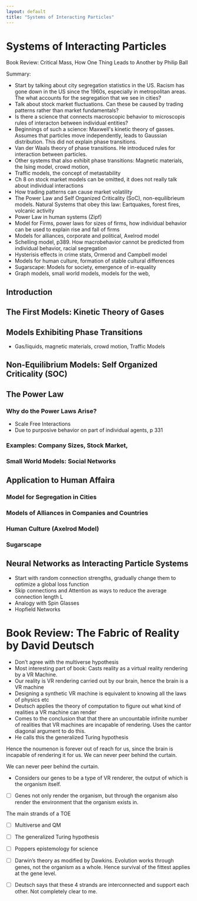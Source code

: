 ```yaml
---
layout: default
title: "Systems of Interacting Particles"
---
```


# Systems of Interacting Particles

Book Review: Critical Mass, How One Thing Leads to Another by Philip Ball

Summary:
- Start by talking about city segregation statistics in the US. Racism has gone down in the US since the 1960s, especially in metropolitan areas. The what accounts for the segregation that we see in cities?
- Talk about stock market fluctuations. Can these be caused by trading patterns rather than market fundamentals?
- Is there a science that connects macroscopic behavior to microscopis rules of interacton between individual entities?
- Beginnings of such a science: Maxwell's kinetic theory of gasses. Assumes that particles move independently, leads to Gaussian distribution. This did not explain phase transitions.
- Van der Waals theory of phase transitions. He introduced rules for interaction between particles.
- Other systems that also exhibit phase transitions: Magnetic materials, the Ising model, crowd motion,
- Traffic models, the concept of metastability
- Ch 8 on stock market models can be omitted, it does not really talk about individual interactions
- How trading patterns can cause market volatility
- The Power Law and Self Organized Criticality (SoC), non-equilibrieum models. Natural Systems that obey this law: Eartquakes, forest fires, volcanic activity
- Power Law in human systems (Zipf)
- Model for Firms, power laws for sizes of firms, how individual behavior can be used to explain rise and fall of firms
- Models for alliances, corporate and political, Axelrod model
- Schelling model, p389. How macrobehavior cannot be predicted from individual behavior, racial segregation
- Hysterisis effects in crime stats, Ormerod and Campbell model
- Models for human culture, formation of stable cultural differences
- Sugarscape: Models for society, emergence of in-equality
- Graph models, small world models, models for the web,

## Introduction



## The First Models: Kinetic Theory of Gases




## Models Exhibiting Phase Transitions

- Gas/liquids, magnetic materials, crowd motion, Traffic Models



## Non-Equilibrium Models: Self Organized Criticality (SOC)




## The Power Law


### Why do the Power Laws Arise?

- Scale Free Interactions
- Due to purposive behavior on part of individual agents, p 331

### Examples: Company Sizes, Stock Market, 


### Small World Models: Social Networks


## Application to Human Affaira


### Model for Segregation in Cities


### Models of Alliances in Companies and Countries


### Human Culture (Axelrod Model)


### Sugarscape

## Neural Networks as Interacting Particle Systems

- Start with random connection strengths, gradually change them to optimize a global loss function
- Skip connections and Attention as ways to reduce the average connection length L
- Analogy with Spin Glasses
- Hopfield Networks


### 








# Book Review: The Fabric of Reality by David Deutsch

- Don’t agree with the multiverse hypothesis
- Most interesting part of book: Casts reality as a virtual reality rendering by a VR Machine.
- Our reality is VR rendering carried out by our brain, hence the brain is a VR machine
- Designing a synthetic VR machine is equivalent to knowing all the laws of physics etc
- Deutsch applies the theory of computation to figure out what kind of realities a VR machine can render
- Comes to the conclusion that that there an uncountable infinite number of realities that VR machines are incapable of rendering. Uses the cantor diagonal argument to do this. 
- He calls this the generalized Turing hypothesis 

Hence the noumenon is forever out of reach for us, since the brain is incapable of rendering it for us. 
We can never peer behind the curtain.

We can never peer behind the curtain.
- Considers our genes to be a type of VR renderer, the output of which is the organism itself.
- [ ] Genes not only render the organism, but through the organism also render the environment that the organism exists in.

The main strands of a TOE
- [ ] Multiverse and QM
- [ ] The generalized Turing hypothesis 
- [ ] Poppers epistemology for science
- [ ] Darwin’s theory as modified by Dawkins. Evolution works through genes, not the organism as a whole. Hence survival of the fittest applies at the gene level. 
- [ ] Deutsch says that these 4 strands are interconnected and support each other. Not completely clear to me. 






